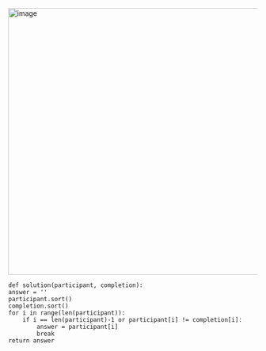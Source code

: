 <img width="540" alt="image" src="https://github.com/jinsungtoo/Programmers_coding-test/assets/115756142/f8e2a4e7-f1a0-4b1b-97b4-bca933e05ada">

    def solution(participant, completion):
    answer = ''
    participant.sort()
    completion.sort()
    for i in range(len(participant)):
        if i == len(participant)-1 or participant[i] != completion[i]:
            answer = participant[i]
            break
    return answer
